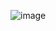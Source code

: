 ![image](https://github.com/Omar7220/traffic-light-system-/assets/91997061/be85050c-b385-4064-b64d-c20f097067e6)
